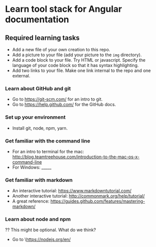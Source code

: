 # Learn tool stack for Angular documentation

## Required learning tasks

* Add a new file of your own creation to this repo. 
* Add a picture to your file (add your picture to the `img` directory).
* Add a code block to your file. Try HTML or javascript. Specify the language of your code block so that it has syntax highlighting.
* Add two links to your file. Make one link internal to the repo and one external. 



### Learn about GitHub and git

* Go to https://git-scm.com/ for an intro to git.
* Go to https://help.github.com/ for the GitHub docs.

### Set up your environment

* Install git, node, npm, yarn.

### Get familiar with the command line

* For an intro to terminal for the mac: http://blog.teamtreehouse.com/introduction-to-the-mac-os-x-command-line
* For Windows: _____


### Get familiar with markdown

* An interactive tutorial: https://www.markdowntutorial.com/
* Another interactive tutorial: http://commonmark.org/help/tutorial/
* A great reference: https://guides.github.com/features/mastering-markdown/



### Learn about node and npm

?? This might be optional. What do we think?

* Go to \https://nodejs.org/en/


